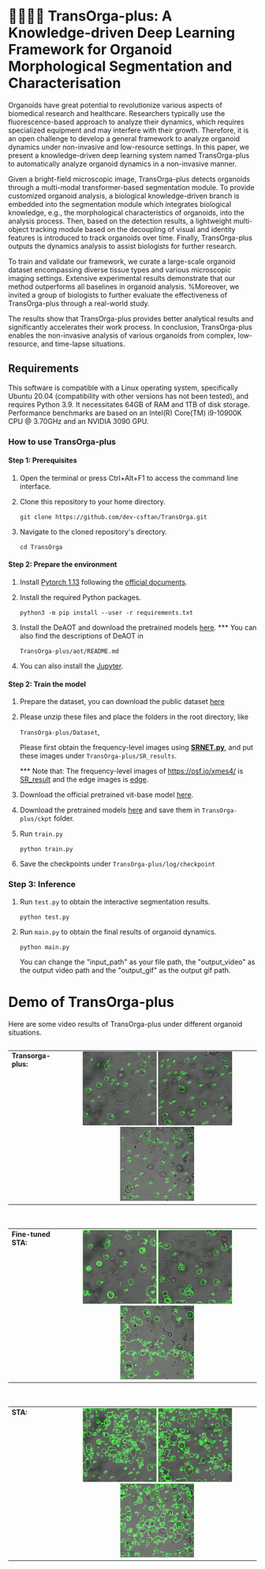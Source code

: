 # 🧑‍🔬🔬🦠 TransOrga-plus: A Knowledge-driven Deep Learning Framework for Organoid Morphological Segmentation and Characterisation

Organoids have great potential to revolutionize various aspects of biomedical research and healthcare. Researchers typically use the fluorescence-based approach to analyze their dynamics, which requires specialized equipment and may interfere with their growth. Therefore, it is an open challenge to develop a general framework to analyze organoid dynamics under non-invasive and low-resource settings. In this paper, we present a knowledge-driven deep learning system named TransOrga-plus to automatically analyze organoid dynamics in a non-invasive manner.

Given a bright-field microscopic image, TransOrga-plus detects organoids through a multi-modal transformer-based segmentation module. To provide customized organoid analysis, a biological knowledge-driven branch is embedded into the segmentation module which integrates biological knowledge, e.g., the morphological characteristics of organoids, into the analysis process. Then, based on the detection results, a lightweight multi-object tracking module based on the decoupling of visual and identity features is introduced to track organoids over time. Finally, TransOrga-plus outputs the dynamics analysis to assist biologists for further research.

To train and validate our framework, we curate a large-scale organoid dataset encompassing diverse tissue types and various microscopic imaging settings. Extensive experimental results demonstrate that our method outperforms all baselines in organoid analysis. %Moreover, we invited a group of biologists to further evaluate the effectiveness of TransOrga-plus through a real-world study. 

The results show that TransOrga-plus provides better analytical results and significantly accelerates their work process. In conclusion, TransOrga-plus enables the non-invasive analysis of various organoids from complex, low-resource, and time-lapse situations.

## Requirements
This software is compatible with a Linux operating system, specifically Ubuntu 20.04 (compatibility with other versions has not been tested), and requires Python 3.9. It necessitates 64GB of RAM and 1TB of disk storage. Performance benchmarks are based on an Intel(R) Core(TM) i9-10900K CPU @ 3.70GHz and an NVIDIA 3090 GPU.
### How to use TransOrga-plus 
#### Step 1: Prerequisites

1. Open the terminal or press Ctrl+Alt+F1 to access the command line interface.

2. Clone this repository to your home directory.

    ```
    git clone https://github.com/dev-csftan/TransOrga.git
    ```

3. Navigate to the cloned repository's directory.
    ```
    cd TransOrga
    ```


#### Step 2: Prepare the environment
1. Install [Pytorch 1.13](https://pytorch.org/) following the [official documents](https://pytorch.org/get-started/previous-versions/).
1. Install the required Python packages.

    ```
    python3 -m pip install --user -r requirements.txt
    ```
2. Install the DeAOT and download the pretrained models [here](https://github.com/chen-si-jia/DeAOT).
    *** You can also find the descriptions of DeAOT in
    ```
    TransOrga-plus/aot/README.md
    ```
3. You can also install the [Jupyter](https://jupyter.org/install).


#### Step 2: Train the model
1. Prepare the dataset, you can download the public dataset [here](https://osf.io/xmes4/)
2. Please unzip these files and place the folders in the root directory, like 

    `TransOrga-plus/Dataset`,
    
    Please first obtain the frequency-level images using **[SRNET.py](SRNet.py)**, and put these images under `TransOrga-plus/SR_results`.
    
    *** Note that: The frequency-level images of https://osf.io/xmes4/ is [SR_result](https://drive.google.com/file/d/1F0eUE39K6k09U5Ib7aHPvmsgOzLD-U5_/view?usp=sharing) and the edge images is [edge](https://drive.google.com/file/d/1DJslK0MAXTmoflxycCBbMOZKXjpCqMJc/view?usp=sharing).

3. Download the official pretrained vit-base model [here](https://drive.google.com/file/d/11UcqfiWLkDjOlUf2bQ17KKusi93lPXhn/view?usp=sharing).

4. Download the pretrained models [here](https://drive.google.com/drive/folders/1VzHqXmPPgQHFGAQc2a3H8XnC04fjOV12?usp=sharing) and save them in `TransOrga-plus/ckpt` folder.


5. Run `train.py`

    ```
    python train.py
    ```

6. Save the checkpoints under `TransOrga-plus/log/checkpoint`

<h3>Step 3: Inference</h3>

1. Run `test.py` to obtain the interactive segmentation results.

    ```
    python test.py
    ```

2. Run `main.py` to obtain the final results of organoid dynamics.

    ```
    python main.py
    ```

    You can change the "input_path" as your file path, the "output_video" as the output video path and the "output_gif" as the output gif path.


# Demo of TransOrga-plus
Here are some video results of TransOrga-plus under different organoid situations.
<div style="display: flex; flex-direction: column; align-items: flex-start; gap: 20px;">

  <table style="width: 100%;">
    <tr>
      <td style="vertical-align: top; text-align: left; width: 20%;">
        <strong>Transorga-plus:</strong><br>
      </td>
      <td style="text-align: center; width: 80%;">
        <img src="demo1.gif" alt="Demo 1" style="width: 150px;">
        <img src="demo2.gif" alt="Demo 2" style="width: 150px;">
        <img src="demo3.gif" alt="Demo 3" style="width: 150px;">
      </td>
    </tr>
  </table>

  <table style="width: 100%;">
    <tr>
      <td style="vertical-align: top; text-align: left; width: 20%;">
        <strong>Fine-tuned STA:</strong><br>
      </td>
      <td style="text-align: center; width: 80%;">
        <img src="demo1-2.gif" alt="Demo 1" style="width: 150px;">
        <img src="demo2-2.gif" alt="Demo 2" style="width: 150px;">
        <img src="demo3-2.gif" alt="Demo 3" style="width: 150px;">
      </td>
    </tr>
  </table>

  <table style="width: 100%;">
    <tr>
      <td style="vertical-align: top; text-align: left; width: 20%;">
        <strong>STA:</strong><br>
      </td>
      <td style="text-align: center; width: 80%;">
        <img src="demo1-3.gif" alt="Demo 1" style="width: 150px;">
        <img src="demo2-3.gif" alt="Demo 2" style="width: 150px;">
        <img src="demo3-3.gif" alt="Demo 3" style="width: 150px;">
      </td>
    </tr>
  </table>

</div>
